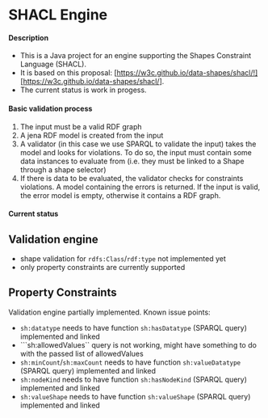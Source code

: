 # SHACL Engine

#### Description ####
* This is a Java project for an engine supporting the Shapes Constraint Language (SHACL). 
* It is based on this proposal: [https://w3c.github.io/data-shapes/shacl/!][https://w3c.github.io/data-shapes/shacl/]. 
* The current status is work in progess.

#### Basic validation process ####
1. The input must be a valid RDF graph
2. A jena RDF model is created from the input
3. A validator (in this case we use SPARQL to validate the input) takes the model and looks for violations. To do so, the input must contain some data instances to evaluate from (i.e. they must be linked to a Shape through a shape selector)
4. If there is data to be evaluated, the validator checks for constraints violations. A model containing the errors is returned. If the input is valid, the error model is empty, otherwise it contains a RDF graph.

#### Current status ####
## Validation engine ##
* shape validation for ```rdfs:Class```/```rdf:type``` not implemented yet
* only property constraints are currently supported

## Property Constraints ##
Validation engine partially implemented. Known issue points:
* ```sh:datatype``` needs to have function ```sh:hasDatatype``` (SPARQL query) implemented and linked
* ```sh:allowedValues`` query is not working, might have something to do with the passed list of allowedValues
* ```sh:minCount```/```sh:maxCount``` needs to have function ```sh:valueDatatype``` (SPARQL query) implemented and linked
* ```sh:nodeKind``` needs to have function ```sh:hasNodeKind``` (SPARQL query) implemented and linked
* ```sh:valueShape``` needs to have function ```sh:valueShape``` (SPARQL query) implemented and linked